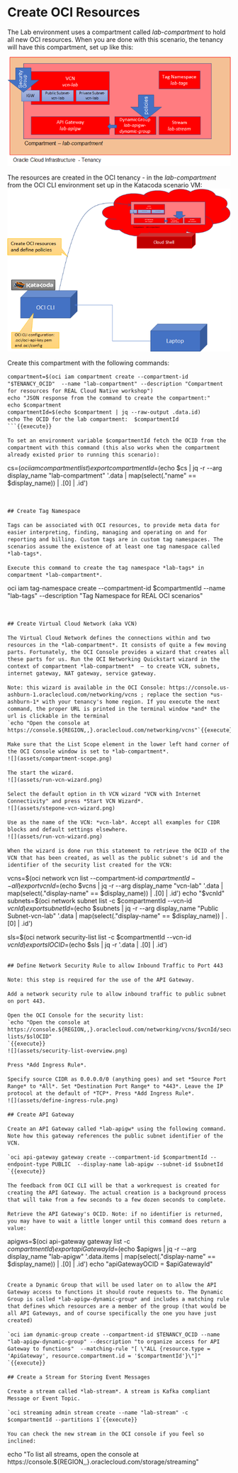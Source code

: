 # Create OCI Resources

The Lab environment uses a compartment called *lab-compartment* to hold all new OCI resources. When you are done with this scenario, the tenancy will have this compartment, set up like this:

![](assets/lab-compartment-layout.png)

The resources are created in the OCI tenancy - in the *lab-compartment* from the OCI CLI environment set up in the Katacoda scenario VM:
![](assets/creating-lab-resources-with-oci-cli.png)

Create this compartment with the following commands:

```
compartment=$(oci iam compartment create --compartment-id "$TENANCY_OCID"  --name "lab-compartment" --description "Compartment for resources for REAL Cloud Native workshop")
echo "JSON response from the command to create the compartment:"
echo $compartment
compartmentId=$(echo $compartment | jq --raw-output .data.id)
echo The OCID for the lab compartment:  $compartmentId
```{{execute}}

To set an environment variable $compartmentId fetch the OCID from the compartment with this command (this also works when the compartment already existed prior to running this scenario):
```
cs=$(oci iam compartment list)
export compartmentId=$(echo $cs | jq -r --arg display_name "lab-compartment" '.data | map(select(."name" == $display_name)) | .[0] | .id')
```{{execute}}


## Create Tag Namespace

Tags can be associated with OCI resources, to provide meta data for easier interpreting, finding, managing and operating on and for reporting and billing. Custom tags are in custom tag namespaces. The scenarios assume the existence of at least one tag namespace called *lab-tags*.

Execute this command to create the tag namespace *lab-tags* in compartment *lab-compartment*.

```
oci iam tag-namespace create --compartment-id $compartmentId --name "lab-tags"  --description "Tag Namespace for REAL OCI scenarios"  
```{{execute}}


## Create Virtual Cloud Network (aka VCN)

The Virtual Cloud Network defines the connections within and two resources in the *lab-compartment*. It consists of quite a few moving parts. Fortunately, the OCI Console provides a wizard that creates all these parts for us. Run the OCI Networking Quickstart wizard in the context of compartment *lab-compartment*  – to create VCN, subnets, internet gateway, NAT gateway, service gateway.

Note: this wizard is available in the OCI Console: https://console.us-ashburn-1.oraclecloud.com/networking/vcns ; replace the section *us-ashburn-1* with your tenancy's home region. If you execute the next command, the proper URL is printed in the terminal window *and* the url is clickable in the terminal 
`echo "Open the console at https://console.${REGION,,}.oraclecloud.com/networking/vcns"`{{execute}}

Make sure that the List Scope element in the lower left hand corner of the OCI Console window is set to *lab-compartment*.
![](assets/compartment-scope.png)

The start the wizard.
![](assets/run-vcn-wizard.png)

Select the default option in th VCN wizard "VCN with Internet Connectivity" and press *Start VCN Wizard*.
![](assets/stepone-vcn-wizard.png)

Use as the name of the VCN: *vcn-lab*. Accept all examples for CIDR blocks and default settings elsewhere. 
![](assets/run-vcn-wizard.png)

When the wizard is done run this statement to retrieve the OCID of the VCN that has been created, as well as the public subnet's id and the identifier of the security list created for the VCN:
```
vcns=$(oci network vcn list  --compartment-id $compartmentId --all)
export vcnId=$(echo $vcns | jq -r --arg display_name "vcn-lab" '.data | map(select(."display-name" == $display_name)) | .[0] | .id')
echo "$vcnId"
subnets=$(oci network subnet list  -c $compartmentId --vcn-id $vcnId)
export subnetId=$(echo $subnets | jq -r --arg display_name "Public Subnet-vcn-lab" '.data | map(select(."display-name" == $display_name)) | .[0] | .id')

sls=$(oci network security-list list  -c $compartmentId --vcn-id $vcnId)
export slOCID=$(echo $sls | jq -r '.data | .[0] | .id')

```{{execute}}

## Define Network Security Rule to allow Inbound Traffic to Port 443 

Note: this step is required for the use of the API Gateway. 

Add a network security rule to allow inbound traffic to public subnet on port 443. 

Open the OCI Console for the security list:
`echo "Open the console at https://console.${REGION,,}.oraclecloud.com/networking/vcns/$vcnId/security-lists/$slOCID"
`{{execute}}
![](assets/security-list-overview.png)

Press *Add Ingress Rule*. 

Specify source CIDR as 0.0.0.0/0 (anything goes) and set *Source Port Range* to *All*. Set *Destination Port Range* to *443*. Leave the IP protocol at the default of *TCP*. Press *Add Ingress Rule*.
![](assets/define-ingress-rule.png)

## Create API Gateway

Create an API Gateway called *lab-apigw* using the following command. Note how this gateway references the public subnet identifier of the VCN.

`oci api-gateway gateway create --compartment-id $compartmentId --endpoint-type PUBLIC  --display-name lab-apigw --subnet-id $subnetId `{{execute}}

The feedback from OCI CLI will be that a workrequest is created for creating the API Gateway. The actual creation is a background process that will take from a few seconds to a few dozen seconds to complete.

Retrieve the API Gateway's OCID. Note: if no identifier is returned, you may have to wait a little longer until this command does return a value:
```
apigws=$(oci api-gateway gateway list -c $compartmentId)
export apiGatewayId=$(echo $apigws | jq -r --arg display_name "lab-apigw" '.data.items | map(select(."display-name" == $display_name)) | .[0] | .id')
echo "apiGatewayOCID = $apiGatewayId"
```{{execute}}

Create a Dynamic Group that will be used later on to allow the API Gateway access to functions it should route requests to. The Dynamic Group is called *lab-apigw-dynamic-group* and includes a matching rule that defines which resources are a member of the group (that would be all API Gateways, and of course specifically the one you have just created) 

`oci iam dynamic-group create --compartment-id $TENANCY_OCID --name "lab-apigw-dynamic-group" --description "to organize access for API Gateway to functions"  --matching-rule "[ \"ALL {resource.type = 'ApiGateway', resource.compartment.id = '$compartmentId'}\"]" `{{execute}}

## Create a Stream for Storing Event Messages

Create a stream called *lab-stream*. A stream is Kafka compliant Message or Event Topic.

`oci streaming admin stream create --name "lab-stream" -c $compartmentId --partitions 1`{{execute}}

You can check the new stream in the OCI console if you feel so inclined:
```
echo "To list all streams, open the console at https://console.${REGION,,}.oraclecloud.com/storage/streaming"
```{execute}